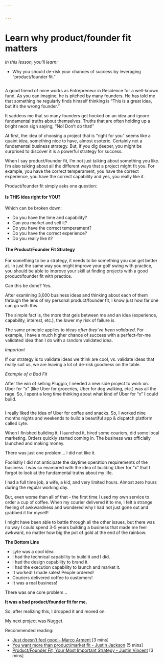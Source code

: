 ```yaml
---


---
```


<h1 id="learn-why-productfounder-fit-matters">Learn why product/founder fit matters</h1>
<p><em>In this lesson, you’ll learn:</em></p>
<ul>
<li>Why you should de-risk your chances of success by leveraging “product/founder fit.”</li>
</ul>
<p><img src="https://s3.amazonaws.com/nugget.one/academy/puzzle.jpg" alt=""></p>
<p>A good friend of mine works as Entrepreneur in Residence for a well-known fund. As you can imagine, he is pitched by many founders. He has told me that something he regularly finds himself thinking is “This is a great idea, but it’s the wrong founder.”</p>
<p>It saddens me that so many founders get hooked on an idea and ignore fundamental truths about themselves. Truths that are often holding up a bright neon sign saying, “No! Don’t do that!”</p>
<p>At first, the idea of choosing a project that is “right for you” seems like a quaint idea, something nice to have, almost esoteric. Certainly not a fundamental business strategy. But, if you dig deeper, you might be surprised to discover it is a powerful strategy for success.</p>
<p>When I say product/founder fit, I’m not just talking about something you like. I’m also talking about all the different ways that a project might fit you. For example, you have the correct temperament, you have the correct experience, you have the correct capability and yes, you really like it.</p>
<p>Product/founder fit simply asks one question:</p>
<h4 id="is-this-idea-right-for-you">Is THIS idea right for YOU?</h4>
<p>Which can be broken down:</p>
<ul>
<li>Do you have the time and capability?</li>
<li>Can you market and sell it?</li>
<li>Do you have the correct temperament?</li>
<li>Do you have the correct experience?</li>
<li>Do you really like it?</li>
</ul>
<h4 id="the-productfounder-fit-strategy">The Product/Founder Fit Strategy</h4>
<p>For something to be a strategy, it needs to be something you can get better at. In just the same way you might improve your golf swing with practice, you should be able to improve your skill at finding projects with a good product/founder fit with practice.</p>
<p>Can this be done? Yes.</p>
<p>After examining 3,000 business ideas and thinking about each of them through the lens of my personal product/founder fit, I know just how far one can go with this.</p>
<p>The simple fact is, the more that gels between me and an idea (experience, capability, interest, etc.), the lower my risk of failure is.</p>
<p>The same principle applies to ideas  <em>after they’ve been validated</em>. For example, I have a much higher chance of success with a perfect-for-me validated idea than I do with a random validated idea.</p>
<p><em>Important</em></p>
<p>If our strategy is to validate ideas we think are cool, vs. validate ideas that really suit us, we are leaving a lot of de-risk goodness on the table.</p>
<p><em>Example of a Bad Fit</em></p>
<p>After the win of selling Pluggio, I needed a new side project to work on. Uber for “x” (like Uber for groceries, Uber for dog walking, etc.) was all the rage. So, I spent a long time thinking about what kind of Uber for “x” I could build.</p>
<p><img src="https://s3.amazonaws.com/nugget.one/academy/lyte.jpg" alt=""></p>
<p>I really liked the idea of Uber for coffee and snacks. So, I worked nine months nights and weekends to build a beautiful app &amp; dispatch platform called Lyte.</p>
<p>When I finished building it, I launched it, hired some couriers, did some local marketing. Orders quickly started coming in. The business was officially launched and making money.</p>
<p>There was just one problem… I did not like it.</p>
<p>Foolishly I did not anticipate the daytime operation requirements of the business. I was so enamored with the idea of building Uber for “x” that I forgot to look at the fundamental truths about my life.</p>
<p>I had a full time job, a wife, a kid, and very limited hours. Almost zero hours during the regular working day.</p>
<p>But, even worse than all of that - the first time I used my own service to order a cup of coffee. When my courier delivered it to me, I felt a strange feeling of awkwardness and wondered why I had not just gone out and grabbed it for myself!</p>
<p>I might have been able to battle through all the other issues, but there was no way I could spend 3-5 years building a business that made me feel awkward, no matter how big the pot of gold at the end of the rainbow.</p>
<p><strong>The Bottom Line</strong></p>
<ul>
<li>Lyte was a cool idea.</li>
<li>I had the technical capability to build it and I did.</li>
<li>I had the design capability to brand it.</li>
<li>I had the execution capability to launch and market it.</li>
<li>It worked! I made sales! People ordered!</li>
<li>Couriers delivered coffee to customers!</li>
<li>It was a real business!</li>
</ul>
<p>There was one core problem…</p>
<p><strong>It was a bad product/founder fit for me.</strong></p>
<p>So, after realizing this, I dropped it and moved on.</p>
<p>My next project was Nugget.</p>
<p>Recommended reading:</p>
<ul>
<li><a href="https://marco.org/2015/09/18/just-doesnt-feel-good">Just doesn’t feel good - Marco Arment</a>  [3 mins]</li>
<li><a href="https://justinjackson.ca/want/">You want more than product/market fit - Justin Jackson</a>  [5 mins]</li>
<li><a href="https://blog.nugget.one/upstart/productfounder-fit-your-most-important-strategy/">Product/Founder Fit, Your Most Important Strategy - Justin Vincent</a>  [3 mins]</li>
</ul>

